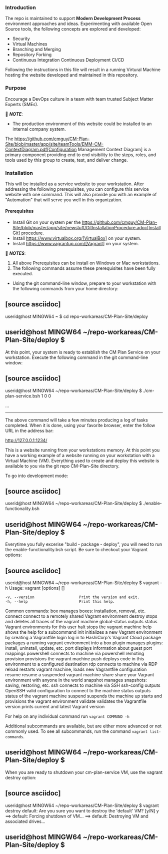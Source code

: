 ### Introduction

The repo is maintained to support **Modern Development Process** environment approaches and ideas. Experimenting with available Open Source tools, the following concepts are explored and developed:

- Security
- Virtual Machines
- Branching and Merging
- Repository Forking
- Continuous Integration Continuous Deployment CI/CD

Following the instructions in this file will result in a running Virtural Machine hosting the website developed and maintained in this repository.
 
### Purpose

Encourage a DevOps culture in a team with team trusted Subject Matter Experts (SMEs).

  :notebook: ***NOTE***:
  
   - The production environment of this website could be installed to an internal company system.

The https://github.com/cmguy/CM-Plan-Site/blob/master/app/site/teamTools/EMM-CM-ContextDiagram.pdf[Configuration Management Context Diagram] is a primary component providing end to end visibility to the steps, roles, and tools used by this group to create, test, and deliver change. 

### Installation

This will be installed as a service website to your workstation. After addressing the following prerequisites, you can configure this service website with one command. This will also provide you with an example of "Automation" that will serve you well in this organization.

#### Prerequisites

* Install Git on your system per the https://github.com/cmguy/CM-Plan-Site/blob/master/app/site/newstuff/GitInstallationProcedure.adoc[Install Git] procedure.
* Install https://www.virtualbox.org/[VirtualBox] on your system.
* Install https://www.vagrantup.com/[Vagrant] on your system.

:notebook: ***NOTES***:
  
1. All above Prerequisites can be install on Windows or Mac workstations.
2. The following commands assume these prerequisites have been fully executed.

* Using the git command-line window, prepare to your workstation with the following commands from your home directory:


[source asciidoc]
----
userid@host MINGW64 ~
$ cd repo-workareas/CM-Plan-Site/deploy

userid@host MINGW64 ~/repo-workareas/CM-Plan-Site/deploy
$
----

At this point, your system is ready to establish the CM Plan Service on your workstation. Execute the following command in the git command-line window:

[source asciidoc]
----
userid@host MINGW64 ~/repo-workareas/CM-Plan-Site/deploy
$ ./cm-plan-service.bsh 1 0 0

...

----


The above command will take a few minutes producing a log of tasks completed. When it is done, using your favorite browser, enter the follow URL in the address bar:

http://127.0.0.1:1234/

This is a website running from your workstations memory. At this point you have a working example of a website running on your workstation with a Virtual Machine (VM). Everything used to create and deploy this website is available to you via the git repo CM-Plan-Site directory.

To go into development mode:

[source asciidoc]
----
userid@host MINGW64 ~/repo-workareas/CM-Plan-Site/deploy
$ ./enable-functionality.bsh

userid@host MINGW64 ~/repo-workareas/CM-Plan-Site/deploy
$
----

Everytime you fully excerise "build - package - deploy", you will need to run the enable-functionality.bsh script. Be sure to checkout your Vagrant options:


[source asciidoc]
----
userid@host MINGW64 ~/repo-workareas/CM-Plan-Site/deploy
$ vagrant -h
Usage: vagrant [options] <command> [<args>]

    -v, --version                    Print the version and exit.
    -h, --help                       Print this help.

Common commands:
     box             manages boxes: installation, removal, etc.
     connect         connect to a remotely shared Vagrant environment
     destroy         stops and deletes all traces of the vagrant machine
     global-status   outputs status Vagrant environments for this user
     halt            stops the vagrant machine
     help            shows the help for a subcommand
     init            initializes a new Vagrant environment by creating a Vagrantfile
     login           log in to HashiCorp's Vagrant Cloud
     package         packages a running vagrant environment into a box
     plugin          manages plugins: install, uninstall, update, etc.
     port            displays information about guest port mappings
     powershell      connects to machine via powershell remoting
     provision       provisions the vagrant machine
     push            deploys code in this environment to a configured destination
     rdp             connects to machine via RDP
     reload          restarts vagrant machine, loads new Vagrantfile configuration
     resume          resume a suspended vagrant machine
     share           share your Vagrant environment with anyone in the world
     snapshot        manages snapshots: saving, restoring, etc.
     ssh             connects to machine via SSH
     ssh-config      outputs OpenSSH valid configuration to connect to the machine
     status          outputs status of the vagrant machine
     suspend         suspends the machine
     up              starts and provisions the vagrant environment
     validate        validates the Vagrantfile
     version         prints current and latest Vagrant version

For help on any individual command run `vagrant COMMAND -h`

Additional subcommands are available, but are either more advanced
or not commonly used. To see all subcommands, run the command
`vagrant list-commands`.

userid@host MINGW64 ~/repo-workareas/CM-Plan-Site/deploy
$
----

When you are ready to shutdown your cm-plan-service VM, use the vagrant destroy option:

[source asciidoc]
----
userid@host MINGW64 ~/repo-workareas/CM-Plan-Site/deploy
$ vagrant destroy
    default: Are you sure you want to destroy the 'default' VM? [y/N] y
==> default: Forcing shutdown of VM...
==> default: Destroying VM and associated drives...

userid@host MINGW64 ~/repo-workareas/CM-Plan-Site/deploy
$
----


